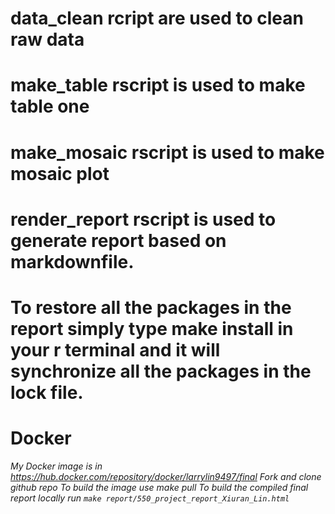 # data_clean rcript are used to clean raw data
# make_table rscript is used to make table one
# make_mosaic rscript is used to make mosaic plot
# render_report rscript is used to generate report based on markdownfile.
# To restore all the packages in the report simply type make install in your r terminal and it will synchronize all the packages in the lock file.

# Docker
*My Docker image is in https://hub.docker.com/repository/docker/larrylin9497/final*
*Fork and clone github repo*
*To build the image use make pull*
*To build the compiled final report locally run `make report/550_project_report_Xiuran_Lin.html`*
